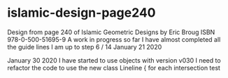 # islamic-design-page240
Design from page 240 of Islamic Geometric Designs by Eric Broug ISBN 978-0-500-51695-9
A work in progress  so far I have almost completed all the guide lines I am up to step 6 / 14
January 21 2020

January 30 2020
I have started to use objects with version v030  I need to refactor the code to use the new 
class Lineline { for each intersection test
